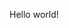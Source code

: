 <HTML>
   <HEAD>
      <TITLE>My first HTML document</TITLE>
   </HEAD>
   <BODY>
      <P>Hello world!</p>
   </BODY>
</HTML>
